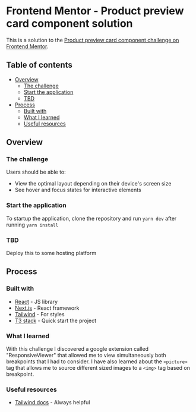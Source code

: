 # Frontend Mentor - Product preview card component solution

This is a solution to the [Product preview card component challenge on Frontend Mentor](https://www.frontendmentor.io/challenges/product-preview-card-component-GO7UmttRfa).

## Table of contents

- [Overview](#overview)
  - [The challenge](#the-challenge)
  - [Start the application](#start-the-application)
  - [TBD](#tbd)
- [Process](#my-process)
  - [Built with](#built-with)
  - [What I learned](#what-i-learned)
  - [Useful resources](#useful-resources)

## Overview

### The challenge

Users should be able to:

- View the optimal layout depending on their device's screen size
- See hover and focus states for interactive elements

### Start the application

To startup the application, clone the repository and run `yarn dev` after running `yarn install`

### TBD 
Deploy this to some hosting platform

## Process
### Built with

- [React](https://reactjs.org/) - JS library
- [Next.js](https://nextjs.org/) - React framework
- [Tailwind](https://tailwindcss.com/) - For styles
- [T3 stack](https://create.t3.gg/) - Quick start the project

### What I learned

With this challenge I discovered a google extension called "ResponsiveViewer" that allowed me to view simultaneously both breakpoints that I had to consider.
I have also learned about the `<picture>` tag that allows me to source different sized images to a `<img>` tag based on breakpoint.


### Useful resources

- [Tailwind docs](https://tailwindcss.com/docs) - Always helpful